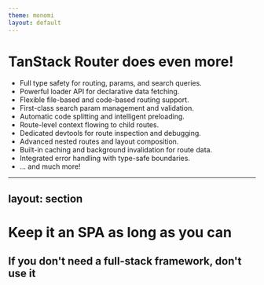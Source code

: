 ```yaml
---
theme: monomi
layout: default
---
```


# TanStack Router does even more!

- Full type safety for routing, params, and search queries.
- Powerful loader API for declarative data fetching.
- Flexible file-based and code-based routing support.
- First-class search param management and validation.
- Automatic code splitting and intelligent preloading.
- Route-level context flowing to child routes.
- Dedicated devtools for route inspection and debugging.
- Advanced nested routes and layout composition.
- Built-in caching and background invalidation for route data.
- Integrated error handling with type-safe boundaries.
- ... and much more!


---
layout: section
---

# Keep it an SPA as long as you can

## If you don't need a full-stack framework, don't use it